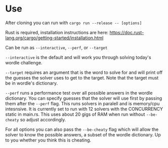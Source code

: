 # Use

After cloning you can run with `cargo run --release -- [options]`

Rust is required, installation instructions are here: https://doc.rust-lang.org/cargo/getting-started/installation.html

Can be run as `--interactive`, `--perf`, or `--target`

`--interactive` is the default and will work you through solving today's wordle challenge.

`--target` requires an argument that is the word to solve for and will print off the guesses the solver uses to get to the target. Note that the target must be in wordle's dictionary.

`--perf` runs a performance test over all possible answers in the wordle dictionary. You can specify guesses that the solver will use first by passing them after the `--perf` flag. This runs solvers in paralell and is memory/cpu intesnsive. It is currently set to run with 12 solvers with the CONCURRENCY static in main.rs. This uses about 20 gigs of RAM when run without `--be-cheaty` so adjust accordingly.

For all options you can also pass the `--be-cheaty` flag which will allow the solver to know the possible answers, a subset of the wordle dictionary. Up to you whether you think this is cheating.